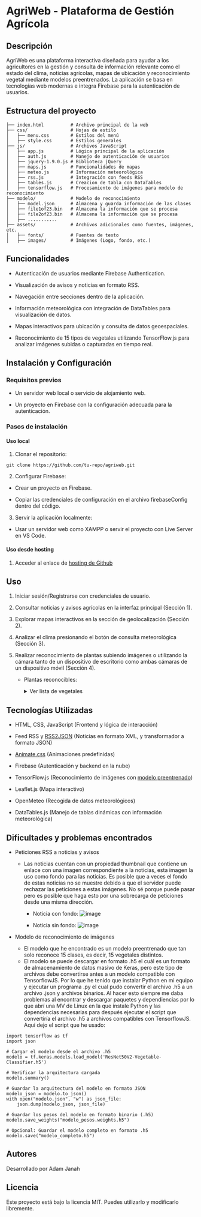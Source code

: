 # AgriWeb - Plataforma de Gestión Agrícola

## Descripción

AgriWeb es una plataforma interactiva diseñada para ayudar a los agricultores en la gestión y consulta de información relevante como el estado del clima, noticias agrícolas, mapas de ubicación y reconocimiento vegetal mediante modelos preentrenados. La aplicación se basa en tecnologías web modernas e integra Firebase para la autenticación de usuarios.

## Estructura del proyecto

```
├── index.html          # Archivo principal de la web
├── css/                # Hojas de estilo
│   ├── menu.css        # Estilos del menú
│   ├── style.css       # Estilos generales
├── js/                 # Archivos JavaScript
│   ├── app.js          # Lógica principal de la aplicación
│   ├── auth.js         # Manejo de autenticación de usuarios
│   ├── jquery-1.9.0.js # Biblioteca jQuery
│   ├── maps.js         # Funcionalidades de mapas
│   ├── meteo.js        # Información meteorológica
│   ├── rss.js          # Integración con feeds RSS
│   ├── tables.js       # Creacion de tabla con DataTables
│   ├── tensorflow.js   # Procesamiento de imágenes para modelo de reconocimiento
├── modelo/             # Modelo de reconocimiento
│   ├── model.json      # Almacena y guarda información de las clases
│   ├── file1of23.bin   # Almacena la información que se procesa
│   ├── file2of23.bin   # Almacena la información que se procesa
│   ├── ...........
├── assets/             # Archivos adicionales como fuentes, imágenes, etc.
│   ├── fonts/          # Fuentes de texto
│   ├── images/         # Imágenes (Logo, fondo, etc.)
```

## Funcionalidades

  - Autenticación de usuarios mediante Firebase Authentication.

  - Visualización de avisos y noticias en formato RSS.

  - Navegación entre secciones dentro de la aplicación.

  - Información meteorológica con integración de DataTables para visualización de datos.

  - Mapas interactivos para ubicación y consulta de datos geoespaciales.

  - Reconocimiento de 15 tipos de vegetales utilizando TensorFlow.js para analizar imágenes subidas o capturadas en tiempo real.

## Instalación y Configuración

### Requisitos previos

  - Un servidor web local o servicio de alojamiento web.

  - Un proyecto en Firebase con la configuración adecuada para la autenticación.

### Pasos de instalación

#### Uso local

1. Clonar el repositorio:
  ```
  git clone https://github.com/tu-repo/agriweb.git
  ```
2. Configurar Firebase:

  - Crear un proyecto en Firebase.

  - Copiar las credenciales de configuración en el archivo firebaseConfig dentro del código.

3. Servir la aplicación localmente:

  - Usar un servidor web como XAMPP o servir el proyecto con Live Server en VS Code.


#### Uso desde hosting

1. Acceder al enlace de [hosting de Github](https://adam-jb5.github.io/Agriweb-204/)

## Uso

1. Iniciar sesión/Registrarse con credenciales de usuario.

2. Consultar noticias y avisos agrícolas en la interfaz principal (Sección 1).

3. Explorar mapas interactivos en la sección de geolocalización (Sección 2).

4. Analizar el clima presionando el botón de consulta meteorológica (Sección 3).

5. Realizar reconocimiento de plantas subiendo imágenes o utilizando la cámara tanto de un dispositivo de escritorio como ambas cámaras de un dispositivo móvil (Sección 4).
     - Plantas reconocibles:
        <details>
          <summary>Ver lista de vegetales</summary>
        
          - Frijol
          - Melón amargo
          - Calabaza de botella
          - Berenjena
          - Brócoli
          - Repollo
          - Pimiento
          - Zanahoria
          - Coliflor
          - Pepino
          - Papaya
          - Patata
          - Calabaza
          - Rábano
          - Tomate
        
        </details>

## Tecnologías Utilizadas

  - HTML, CSS, JavaScript (Frontend y lógica de interacción)

  - Feed RSS y [RSS2JSON](https://rss2json.com/#rss_url=https%3A%2F%2Ftechcrunch.com%2Ffeed%2F) (Noticias en formato XML, y transformador a formato JSON)

  - [Animate.css](https://animate.style) (Animaciones predefinidas)

  - Firebase (Autenticación y backend en la nube)

  - TensorFlow.js (Reconocimiento de imágenes con [modelo preentrenado](https://www.kaggle.com/code/utkarshsaxenadn/vegetable-classification-resnet50v2-acc-99))

  - Leaflet.js (Mapa interactivo)

  - OpenMeteo (Recogida de datos meteorológicos)

  - DataTables.js (Manejo de tablas dinámicas con información meteorológica)

## Dificultades y problemas encontrados
- Peticiones RSS a noticias y avisos
    - Las noticias cuentan con un propiedad thumbnail que contiene un enlace con una imagen correspondiente a la noticias, esta imagen la uso como fondo para las noticias. Es posible que a veces el fondo de estas noticias no se muestre debido a que el servidor puede rechazar las peticiones a estas imágenes. No sé porque puede pasar pero es posible que haga esto por una sobrecarga de peticiones desde una misma dirección.
        - Noticia con fondo: ![image](https://github.com/user-attachments/assets/a7595432-a5e4-44b3-9580-05489d044048)

        - Noticia sin fondo: ![image](https://github.com/user-attachments/assets/f301a2b0-d6af-44e9-9611-a0f245fa561c)

- Modelo de reconocimiento de imágenes
    - El modelo que he encontrado es un modelo preentrenado que tan solo reconoce 15 clases, es decir, 15 vegetales distintos.
    - El modelo se puede descargar en formato .h5 el cuál es un formato de almacenamiento de datos masivo de Keras, pero este tipo de archivos debe convertirse antes a un modelo compatible con TensorflowJS. Por lo que he tenido que instalar Python en mi equipo y ejecutar un programa .py el cual pudo convertir el archivo .h5 a un archivo .json y archivos binarios. Al hacer esto siempre me daba problemas al encontrar y descargar paquetes y dependiencias por lo que abrí una MV de Linux en la que instale Python y las dependencias necesarias para después ejecutar el script que convertiría el archivo .h5 a archivos compatibles con TensorflowJS. Aquí dejo el script que he usado:
```
import tensorflow as tf
import json

# Cargar el modelo desde el archivo .h5
modelo = tf.keras.models.load_model('ResNet50V2-Vegetable-Classifier.h5')

# Verificar la arquitectura cargada
modelo.summary()

# Guardar la arquitectura del modelo en formato JSON
modelo_json = modelo.to_json()
with open("modelo.json", "w") as json_file:
    json.dump(modelo_json, json_file)

# Guardar los pesos del modelo en formato binario (.h5)
modelo.save_weights("modelo_pesos.weights.h5")

# Opcional: Guardar el modelo completo en formato .h5
modelo.save("modelo_completo.h5")
```

## Autores

Desarrollado por Adam Janah

## Licencia

Este proyecto está bajo la licencia MIT. Puedes utilizarlo y modificarlo libremente.
